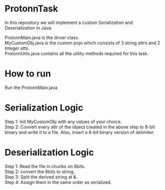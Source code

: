 # ProtonnTask
In this repository we will implement a custom  Serialization and Deserialization in Java.

ProtonnMain.java is the driver class. <br />
MyCustomObj.java is the custom pojo which consists of 3 string attrs and 2 Integer atts. <br />
ProtonnUtils.java contains all the utility methods required for this task. <br />


# How to run
Run the ProtonnMain.java

# Serialization Logic
Step 1: Init MyCustomObj with any values of your choice. <br />
Step 2: Convert every attr of the object created in the above step to 8-bit binary and write it to a file. Also, insert a 8-bit binary version of delimiter. 

# Deserialization Logic
Step 1: Read the file in chunks on 8bits. <br />
Step 2: convert the 8bits to string. <br />
Step 3: Split the derived string at &. <br /> 
Step 4: Assign them in the same order as serialized. <br />  
